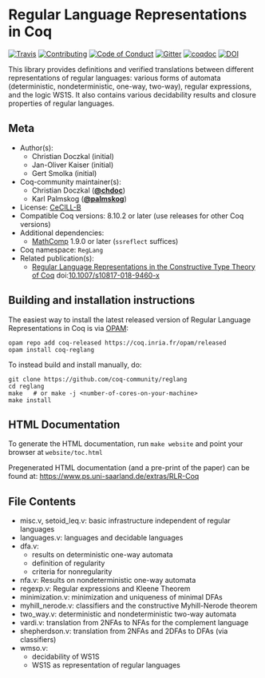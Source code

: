 # Regular Language Representations in Coq

[![Travis][travis-shield]][travis-link]
[![Contributing][contributing-shield]][contributing-link]
[![Code of Conduct][conduct-shield]][conduct-link]
[![Gitter][gitter-shield]][gitter-link]
[![coqdoc][coqdoc-shield]][coqdoc-link]
[![DOI][doi-shield]][doi-link]

[travis-shield]: https://travis-ci.com/coq-community/reglang.svg?branch=master
[travis-link]: https://travis-ci.com/coq-community/reglang/builds

[contributing-shield]: https://img.shields.io/badge/contributions-welcome-%23f7931e.svg
[contributing-link]: https://github.com/coq-community/manifesto/blob/master/CONTRIBUTING.md

[conduct-shield]: https://img.shields.io/badge/%E2%9D%A4-code%20of%20conduct-%23f15a24.svg
[conduct-link]: https://github.com/coq-community/manifesto/blob/master/CODE_OF_CONDUCT.md

[gitter-shield]: https://img.shields.io/badge/chat-on%20gitter-%23c1272d.svg
[gitter-link]: https://gitter.im/coq-community/Lobby

[coqdoc-shield]: https://img.shields.io/badge/docs-coqdoc-blue.svg
[coqdoc-link]: https://coq-community.github.io/reglang/docs/latest/coqdoc/toc.html

[doi-shield]: https://zenodo.org/badge/DOI/10.1007/s10817-018-9460-x.svg
[doi-link]: https://doi.org/10.1007/s10817-018-9460-x

This library provides definitions and verified translations between
different representations of regular languages: various forms of
automata (deterministic, nondeterministic, one-way, two-way),
regular expressions, and the logic WS1S. It also contains various
decidability results and closure properties of regular languages.

## Meta

- Author(s):
  - Christian Doczkal (initial)
  - Jan-Oliver Kaiser (initial)
  - Gert Smolka (initial)
- Coq-community maintainer(s):
  - Christian Doczkal ([**@chdoc**](https://github.com/chdoc))
  - Karl Palmskog ([**@palmskog**](https://github.com/palmskog))
- License: [CeCILL-B](LICENSE)
- Compatible Coq versions: 8.10.2 or later (use releases for other Coq versions)
- Additional dependencies:
  - [MathComp](https://math-comp.github.io) 1.9.0 or later (`ssreflect` suffices)
- Coq namespace: `RegLang`
- Related publication(s):
  - [Regular Language Representations in the Constructive Type Theory of Coq](https://hal.archives-ouvertes.fr/hal-01832031/document) doi:[10.1007/s10817-018-9460-x](https://doi.org/10.1007/s10817-018-9460-x)

## Building and installation instructions

The easiest way to install the latest released version of Regular Language Representations in Coq
is via [OPAM](https://opam.ocaml.org/doc/Install.html):

```shell
opam repo add coq-released https://coq.inria.fr/opam/released
opam install coq-reglang
```

To instead build and install manually, do:

``` shell
git clone https://github.com/coq-community/reglang
cd reglang
make   # or make -j <number-of-cores-on-your-machine>
make install
```


## HTML Documentation

To generate the HTML documentation, run `make website` and point your browser at `website/toc.html`

Pregenerated HTML documentation (and a pre-print of the paper) can be found at: https://www.ps.uni-saarland.de/extras/RLR-Coq

## File Contents

* misc.v, setoid_leq.v: basic infrastructure independent of regular languages
* languages.v: languages and decidable languages
* dfa.v: 
  * results on deterministic one-way automata
  * definition of regularity
  * criteria for nonregularity
* nfa.v: Results on nondeterministic one-way automata
* regexp.v: Regular expressions and Kleene Theorem
* minimization.v: minimization and uniqueness of minimal DFAs
* myhill_nerode.v: classifiers and the constructive Myhill-Nerode theorem
* two_way.v: deterministic and nondeterministic two-way automata
* vardi.v: translation from 2NFAs to NFAs for the complement language
* shepherdson.v: translation from 2NFAs and 2DFAs to DFAs (via classifiers)
* wmso.v: 
  * decidability of WS1S
  * WS1S as representation of regular languages
